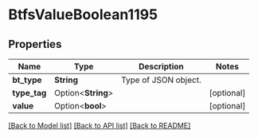 # BtfsValueBoolean1195

## Properties

Name | Type | Description | Notes
------------ | ------------- | ------------- | -------------
**bt_type** | **String** | Type of JSON object. | 
**type_tag** | Option<**String**> |  | [optional]
**value** | Option<**bool**> |  | [optional]

[[Back to Model list]](../README.md#documentation-for-models) [[Back to API list]](../README.md#documentation-for-api-endpoints) [[Back to README]](../README.md)


